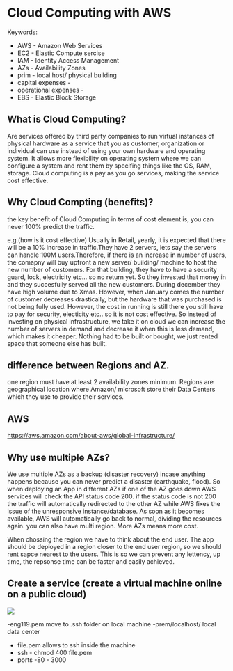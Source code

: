 # Cloud Computing with AWS 

Keywords:
- AWS - Amazon Web Services
- EC2 - Elastic Compute sercise
- IAM - Identity Access Management
- AZs - Availability Zones
- prim - local host/ physical building
- capital expenses -
- operational expenses - 
- EBS - Elastic Block Storage

## What is Cloud Computing?
Are services offered by third party companies to run virtual instances of physical hardware as a service that you as  customer, organization or individual can use instead of using your own hardware and operating system. It allows more flexibility on operating system where we can configure a system and rent them by specifing things like the OS, RAM, storage. 
Cloud computing is a pay as you go services, making the service cost effective.

## Why Cloud Compting (benefits)?
the key benefit of Cloud Computing in terms of cost element is, you can never 100% predict the traffic.

e.g.(how is it cost effective)
Usually in Retail, yearly, it is expected that there will be a 10% increase in traffic.They have 2 servers, lets say the servers can handle 100M users.Therefore, if there is an increase in number of users, the comapny will buy upfront a new server/ building/ machine to host the new number of customers. For that building, they have to have a security guard, lock, electricity etc... so no return yet. So they invested that money in and they succesfully served all the new customers. During december they have high volume due to Xmas. However, when January comes the number of customer decreases drastically, but the hardware that was purchased is not being fully used. However, the cost in running is still there you still have to pay for security, electicity etc.. so it is not cost effective. So instead of investing on physical infrastructure, we take it on cloud we can increase the number of servers in demand and decrease it when this is less demand, which makes it cheaper. Nothing had to be built or bought, we just rented space that someone else has built.

## difference between Regions and AZ.
one region must have at least 2 availability zones minimum. Regions are geographical location where Amazon/ microsoft store their Data Centers which they use to provide their services. 

## AWS
https://aws.amazon.com/about-aws/global-infrastructure/

## Why use multiple AZs?
We use multiple AZs as a backup (disaster recovery) incase anything happens because you can never predict a disaster (earthquake, flood). So when deploying an App in different AZs if one of the AZ goes down AWS services will check the API status code 200. if the status code is not 200 the traffic will automatically redirected to the other AZ while AWS fixes the issue of the unresponsive instance/database. As soon as it becomes available, AWS will automatically go back to normal, dividing the resources again. you can also have multi region. More AZs means more cost. 

When chossing the region we have to think about the end user. The app should be deployed in a region closer to the end user region, so we should rent sapce nearest to the users. This is so we can prevent any lettency, up time, the repsonse time can be faster and easily achieved.

## Create a service (create a virtual machine online on a public cloud) 


![](images/AWS)

-eng119.pem move to .ssh folder on local machine 
-prem/localhost/ local data center
- file.pem allows to ssh inside the machine
- ssh - chmod 400 file.pem
- ports -80 - 3000




